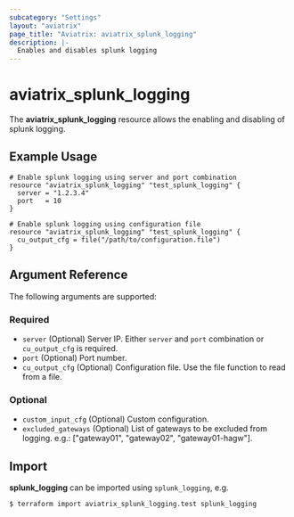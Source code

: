 ```yaml
---
subcategory: "Settings"
layout: "aviatrix"
page_title: "Aviatrix: aviatrix_splunk_logging"
description: |-
  Enables and disables splunk logging
---
```


# aviatrix_splunk_logging

The **aviatrix_splunk_logging** resource allows the enabling and disabling of splunk logging.

## Example Usage

```hcl
# Enable splunk logging using server and port combination
resource "aviatrix_splunk_logging" "test_splunk_logging" {
  server = "1.2.3.4"
  port   = 10
}
```

```hcl
# Enable splunk logging using configuration file
resource "aviatrix_splunk_logging" "test_splunk_logging" {
  cu_output_cfg = file("/path/to/configuration.file")
}
```

## Argument Reference

The following arguments are supported:

### Required
* `server` (Optional) Server IP. Either `server` and `port` combination or `cu_output_cfg` is required.
* `port` (Optional) Port number.
* `cu_output_cfg` (Optional) Configuration file. Use the file function to read from a file.

### Optional
* `custom_input_cfg` (Optional) Custom configuration.
* `excluded_gateways` (Optional) List of gateways to be excluded from logging. e.g.: ["gateway01", "gateway02", "gateway01-hagw"].

## Import

**splunk_logging** can be imported using `splunk_logging`, e.g.

```
$ terraform import aviatrix_splunk_logging.test splunk_logging
```
